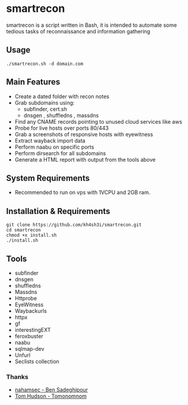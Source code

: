 # smartrecon
smartrecon is a script written in Bash, it is intended to automate some tedious tasks of reconnaissance and information gathering

## Usage
```
./smartrecon.sh -d domain.com
```

## Main Features
* Create a dated folder with recon notes
* Grab subdomains using:
    * subfinder, cert.sh
    * dnsgen , shuffledns , massdns
* Find any CNAME records pointing to unused cloud services like aws
* Probe for live hosts over ports 80/443
* Grab a screenshots of responsive hosts with eyewitness
* Extract wayback import data
* Perform naabu on specific ports
* Perform dirsearch for all subdomains
* Generate a HTML report with output from the tools above


## System Requirements
* Recommended to run on vps with 1VCPU and 2GB ram.

## Installation & Requirements
```
git clone https://github.com/kh4sh3i/smartrecon.git
cd smartrecon
chmod +x install.sh
./install.sh
```


## Tools
*  subfinder
*  dnsgen
*  shuffledns
*  Massdns
*  Httprobe
*  EyeWitness
*  Waybackurls
*  httpx
*  gf
*  interestingEXT
*  feroxbuster
*  naabu
*  sqlmap-dev
*  Unfurl
*  Seclists collection



### Thanks
* [nahamsec - Ben Sadeghipour](https://github.com/nahamsec)
* [Tom Hudson - Tomonomnom](https://github.com/tomnomnom)
